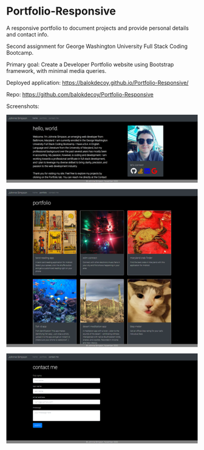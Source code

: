 # Portfolio-Responsive
A responsive portfolio to document projects and provide personal details and contact info.

Second assignment for George Washington University Full Stack Coding Bootcamp.

Primary goal: Create a Developer Portfolio website using Bootstrap framework, with minimal media queries.

Deployed application: https://balokdecoy.github.io/Portfolio-Responsive/

Repo: https://github.com/balokdecoy/Portfolio-Responsive

Screenshots: 

![homepage](./assets/screenshots/homepage.png)

![portfolio](./assets/screenshots/portfolio.png)

![contact-me](./assets/screenshots/contact-me.png)
